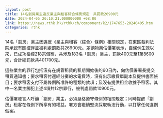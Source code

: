 ```yaml
---
layout: post
title: 14名劏房業主違反業主與租客綜合條例規定　共罰款26900元
date: 2024-04-05 20:10:21.000000000 +08:00
link: https://news.rthk.hk/rthk/ch/component/k2/1747653-20240405.htm
categories: rthk
---
```


14名「劏房」業主因違反《業主與租客（綜合）條例》相關規定，在東區裁判法院承認有關控罪並被判處罰款共26900元。差餉物業估價署表示，自條例生效以來，已成功檢控218宗個案，共涉及183名「劏房」業主，罰款400元至1萬8600元，合計總罰款共401700元。
 
這些業主的罪行包括沒有在規管租賃的租期開始後的60日內，向估價署署長提交租賃通知書；要求租客付還經分攤的水電費時，沒有出示繳費單副本及提供書面帳目；要求租客支付不屬條例所准許的種類的款項；及沒有提供租金收據予租客。其中一名業主觸犯上述4項共12宗罪行，被判處罰款10900元。

估價署發言人呼籲「劏房」業主，必須嚴格遵守條例的相關規定；同時提醒「劏房」租客在條例下所享有的權益。署方會繼續堅決採取執法行動，以打擊任何違例個案。
